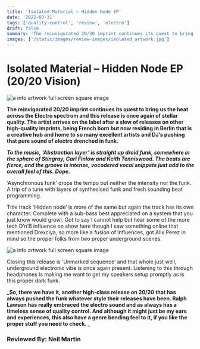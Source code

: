 ```yaml
---
title: 'Isolated Material – Hidden Node EP'
date: '2022-03-31'
tags: ['quality-control', 'review', 'electro']
draft: false
summary: 'The reinvigorated 20/20 imprint continues its quest to bring us the heat across the Electro spectrum and this release is once again of stellar quality. '
images: ['/static/images/review-images/isolated_artwork.jpg']
---
```


# Isolated Material – Hidden Node EP (20/20 Vision)

<div className="my-1 px-2 phone: w-full desktop: overflow-hidden xl:my-1 xl:px-2 xl:w-1/2">
  <Image
    alt="a info artwork full screen square image"
    src="/static/images/review-images/isolated_artwork.jpg"
    width={700}
    height={700}
  />
</div>

**The reinvigorated 20/20 imprint continues its quest to bring us the heat across the Electro spectrum and this release is once again of stellar quality. The artist arrives on the label after a slew of releases on other high-quality imprints, being French born but now residing in Berlin that is a creative hub and home to so many excellent artists and DJ’s pushing that pure sound of electro drenched in funk.**

**_To the music, ‘Abstraction layer’ is straight up droid funk, somewhere in the sphere of Stingray, Carl Finlow and Keith Tenniswood. The beats are fierce, and the groove is intense, vocodered vocal snippets just add to the overall feel of this. Dope._**

‘Asynchronous funk’ drops the tempo but neither the intensity nor the funk. A trip of a tune with layers of synthesised funk and fresh sounding beat programming.

Title track ‘Hidden node’ is more of the same but again the track has its own character. Complete with a sub-bass best appreciated on a system that you just know would growl. Got to say I cannot help but hear some of the more tech D’n’B influence on show here though I saw something online that mentioned Drexciya, so more like a fusion of influences, got Alix Perez in mind so the proper folks from two proper underground scenes.

<div className="my-1 px-2 phone: w-full desktop: overflow-hidden xl:my-1 xl:px-2 xl:w-1/2">
  <Image
    alt="a info artwork full screen square image"
    src="/static/images/review-images/2020visionlabel.jpg"
    width={700}
    height={700}
  />
</div>

Closing this release is ‘Unmarked sequence’ and that whole just well, underground electronic vibe is once again present. Listening to this through headphones is making me want to get my speakers setup promptly as is this proper dark funk.

**_So, there we have it, another high-class release on 20/20 that has always pushed the funk whatever style their releases have been. Ralph Lawson has really embraced the electro sound and as always has a timeless sense of quality control. And although it might just be my ears and experiences, this also have a genre bending feel to it, if you like the proper stuff you need to check. _**

### Reviewed By: Neil Martin
